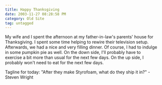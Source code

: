 ```yaml
---
title: Happy Thanksgiving
date: 2003-11-27 08:28:58 PM
category: Old Site
tag: untagged
---
```


My wife and I spent the afternoon at my father-in-law's parents' house for Thanksgiving. I spent some time helping to rewire their television setup. Afterwards, we had a nice and very filling dinner. Of course, I had to indulge in some pumpkin pie as well. On the down side, I'll probably have to exercise a bit more than usual for the next few days. On the up side, I probably won't need to eat for the next few days.

Tagline for today: "After they make Styrofoam, what do they ship it in?" - Steven Wright
